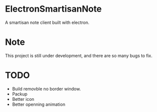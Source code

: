 # ElectronSmartisanNote
A smartisan note client built with electron.

# Note
This project is still under development, and there are so many bugs to fix.

# TODO
* Build removble no border window.
* Packup
* Better icon
* Better openning animation
